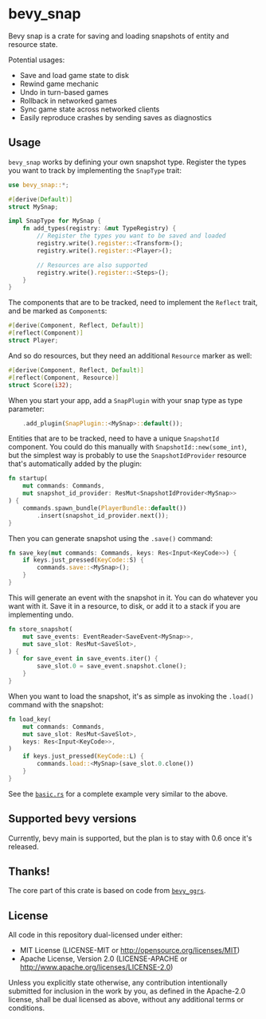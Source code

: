 # bevy_snap

Bevy snap is a crate for saving and loading snapshots of entity and resource
state.

Potential usages:

- Save and load game state to disk
- Rewind game mechanic
- Undo in turn-based games
- Rollback in networked games
- Sync game state across networked clients
- Easily reproduce crashes by sending saves as diagnostics

## Usage

`bevy_snap` works by defining your own snapshot type. Register the types you
want to track by implementing the `SnapType` trait:

```rust
use bevy_snap::*;

#[derive(Default)]
struct MySnap;

impl SnapType for MySnap {
    fn add_types(registry: &mut TypeRegistry) {
        // Register the types you want to be saved and loaded
        registry.write().register::<Transform>();
        registry.write().register::<Player>();

        // Resources are also supported
        registry.write().register::<Steps>();
    }
}
```

The components that are to be tracked, need to implement the `Reflect` trait,
and be marked as `Component`s:

```rust
#[derive(Component, Reflect, Default)]
#[reflect(Component)]
struct Player;
```

And so do resources, but they need an additional `Resource` marker as well:

```rust
#[derive(Component, Reflect, Default)]
#[reflect(Component, Resource)]
struct Score(i32);
```

When you start your app, add a `SnapPlugin` with your snap type as type
parameter:

```rust
    .add_plugin(SnapPlugin::<MySnap>::default());
```

Entities that are to be tracked, need to have a unique `SnapshotId` component.
You could do this manually with `SnapshotId::new(some_int)`, but the simplest
way is probably to use the `SnapshotIdProvider` resource that's automatically
added by the plugin:

```rust
fn startup(
    mut commands: Commands, 
    mut snapshot_id_provider: ResMut<SnapshotIdProvider<MySnap>>
) {
    commands.spawn_bundle(PlayerBundle::default())
        .insert(snapshot_id_provider.next());
}
```

Then you can generate snapshot using the `.save()` command:

```rust
fn save_key(mut commands: Commands, keys: Res<Input<KeyCode>>) {
    if keys.just_pressed(KeyCode::S) {
        commands.save::<MySnap>();
    }
}
```

This will generate an event with the snapshot in it.  You can do whatever you
want with it. Save it in a resource, to disk, or add it to a stack if you are
implementing undo.

```rust
fn store_snapshot(
    mut save_events: EventReader<SaveEvent<MySnap>>,
    mut save_slot: ResMut<SaveSlot>,
) {
    for save_event in save_events.iter() {
        save_slot.0 = save_event.snapshot.clone();
    }
}
```

When you want to load the snapshot, it's as simple as invoking the `.load()`
command with the snapshot:

```rust
fn load_key(
    mut commands: Commands,
    mut save_slot: ResMut<SaveSlot>,
    keys: Res<Input<KeyCode>>,
)
    if keys.just_pressed(KeyCode::L) {
        commands.load::<MySnap>(save_slot.0.clone())
    }
}
```

See the [`basic.rs`](./examples/basic.rs) for a complete example very similar to
the above.

## Supported bevy versions

Currently, bevy main is supported, but the plan is to stay with 0.6 once it's
released.

## Thanks!

The core part of this crate is based on code from
[`bevy_ggrs`](https://github.com/gschup/bevy_ggrs).

## License

All code in this repository dual-licensed under either:

- MIT License (LICENSE-MIT or http://opensource.org/licenses/MIT)
- Apache License, Version 2.0 (LICENSE-APACHE or http://www.apache.org/licenses/LICENSE-2.0)

Unless you explicitly state otherwise, any contribution intentionally submitted
for inclusion in the work by you, as defined in the Apache-2.0 license, shall be
dual licensed as above, without any additional terms or conditions.